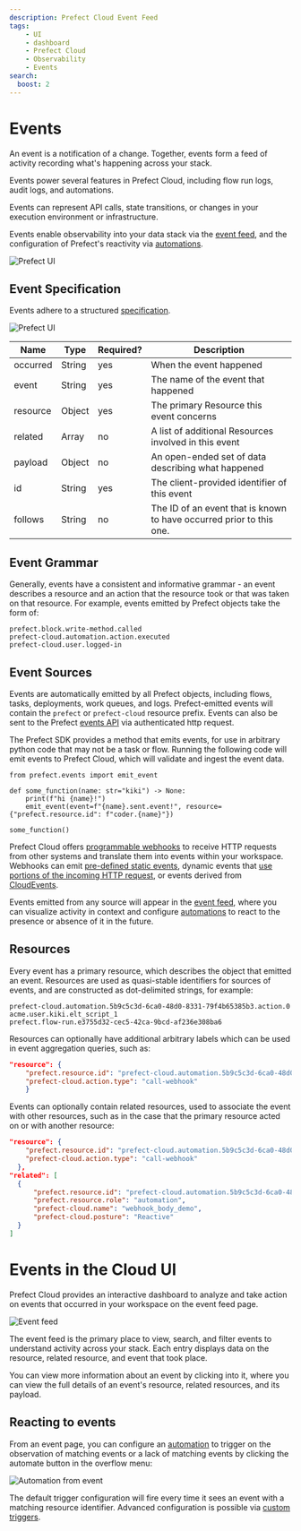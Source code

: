 ```yaml
---
description: Prefect Cloud Event Feed
tags:
    - UI
    - dashboard
    - Prefect Cloud
    - Observability
    - Events
search:
  boost: 2
---
```


# Events <span class="badge cloud"></span>

An event is a notification of a change. Together, events form a feed of activity recording what's happening across your stack.

Events power several features in Prefect Cloud, including flow run logs, audit logs, and automations.

Events can represent API calls, state transitions, or changes in your execution environment or infrastructure.

Events enable observability into your data stack via the [event feed](/ui/events/#event-feed), and the configuration of Prefect's reactivity via [automations](/ui/automations/).

![Prefect UI](/img/ui/event-feed.png)

## Event Specification

Events adhere to a structured [specification](https://app.prefect.cloud/api/docs#tag/Events).

![Prefect UI](/img/ui/event-spec.png)

| Name     | Type   | Required? | Description                                                          |
| -------- | ------ | --------- | -------------------------------------------------------------------- |
| occurred | String | yes       | When the event happened                                              |
| event    | String | yes       | The name of the event that happened                                  |
| resource | Object | yes       | The primary Resource this event concerns                             |
| related  | Array  | no        | A list of additional Resources involved in this event                |
| payload  | Object | no        | An open-ended set of data describing what happened                   |
| id       | String | yes       | The client-provided identifier of this event                         |
| follows  | String | no        | The ID of an event that is known to have occurred prior to this one. |

## Event Grammar

Generally, events have a consistent and informative grammar - an event describes a resource and an action that the resource took or that was taken on that resource. For example, events emitted by Prefect objects take the form of:

```
prefect.block.write-method.called
prefect-cloud.automation.action.executed
prefect-cloud.user.logged-in
```

## Event Sources

Events are automatically emitted by all Prefect objects, including flows, tasks, deployments, work queues, and logs. Prefect-emitted events will contain the `prefect` or `prefect-cloud` resource prefix. Events can also be sent to the Prefect [events API](https://app.prefect.cloud/api/docs#tag/Events) via authenticated http request.

The Prefect SDK provides a method that emits events, for use in arbitrary python code that may not be a task or flow. Running the following code will emit events to Prefect Cloud, which will validate and ingest the event data.

```python3
from prefect.events import emit_event

def some_function(name: str="kiki") -> None:
    print(f"hi {name}!")
    emit_event(event=f"{name}.sent.event!", resource={"prefect.resource.id": f"coder.{name}"})

some_function()
```

Prefect Cloud offers [programmable webhooks](/guides/webhooks/) to receive HTTP requests from other systems and translate them into events within your workspace.  Webhooks can emit [pre-defined static events](/guides/webhooks/#static-webhook-events), dynamic events that [use portions of the incoming HTTP request](/guides/webhooks/#dynamic-webhook-events), or events derived from [CloudEvents](/guides/webhooks/#accepting-cloudevents).

Events emitted from any source will appear in the [event feed](/concepts/events/), where you can visualize activity in context and configure [automations](/concepts/automations/) to react to the presence or absence of it in the future.

## Resources

Every event has a primary resource, which describes the object that emitted an event. Resources are used as quasi-stable identifiers for sources of events, and are constructed as dot-delimited strings, for example:

```
prefect-cloud.automation.5b9c5c3d-6ca0-48d0-8331-79f4b65385b3.action.0
acme.user.kiki.elt_script_1
prefect.flow-run.e3755d32-cec5-42ca-9bcd-af236e308ba6
```

Resources can optionally have additional arbitrary labels which can be used in event aggregation queries, such as:

```json
"resource": {
    "prefect.resource.id": "prefect-cloud.automation.5b9c5c3d-6ca0-48d0-8331-79f4b65385b3",
    "prefect-cloud.action.type": "call-webhook"
    }
```

Events can optionally contain related resources, used to associate the event with other resources, such as in the case that the primary resource acted on or with another resource:

```json
"resource": {
    "prefect.resource.id": "prefect-cloud.automation.5b9c5c3d-6ca0-48d0-8331-79f4b65385b3.action.0",
    "prefect-cloud.action.type": "call-webhook"
  },
"related": [
  {
      "prefect.resource.id": "prefect-cloud.automation.5b9c5c3d-6ca0-48d0-8331-79f4b65385b3",
      "prefect.resource.role": "automation",
      "prefect-cloud.name": "webhook_body_demo",
      "prefect-cloud.posture": "Reactive"
  }
]
```

# Events in the Cloud UI

Prefect Cloud provides an interactive dashboard to analyze and take action on events that occurred in your workspace on the event feed page.

![Event feed](/img/ui/event-feed.png)

The event feed is the primary place to view, search, and filter events to understand activity across your stack. Each entry displays data on the resource, related resource, and event that took place.

You can view more information about an event by clicking into it, where you can view the full details of an event's resource, related resources, and its payload.

## Reacting to events

From an event page, you can configure an [automation](concepts/automations) to trigger on the observation of matching events or a lack of matching events by clicking the automate button in the overflow menu:

![Automation from event](/img/ui/automation-from-event.png)

The default trigger configuration will fire every time it sees an event with a matching resource identifier. Advanced configuration is possible via [custom triggers](/cloud/automations/).
